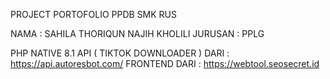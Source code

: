 PROJECT PORTOFOLIO PPDB SMK RUS

NAMA : SAHILA THORIQUN NAJIH KHOLILI
JURUSAN : PPLG

PHP NATIVE 8.1 
API ( TIKTOK DOWNLOADER  ) DARI : https://api.autoresbot.com/
FRONTEND DARI : https://webtool.seosecret.id


